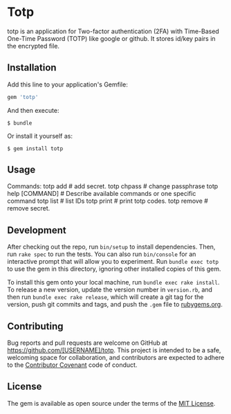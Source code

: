 # Totp

totp is an application for Two-factor authentication (2FA) with Time-Based
One-Time Password (TOTP) like google or github.
It stores id/key pairs in the encrypted file.

## Installation

Add this line to your application's Gemfile:

```ruby
gem 'totp'
```

And then execute:

    $ bundle

Or install it yourself as:

    $ gem install totp

## Usage

Commands:
  totp add             # add secret.
  totp chpass          # change passphrase
  totp help [COMMAND]  # Describe available commands or one specific command
  totp list            # list IDs
  totp print           # print totp codes.
  totp remove          # remove secret.

## Development

After checking out the repo, run `bin/setup` to install dependencies. Then, run `rake spec` to run the tests. You can also run `bin/console` for an interactive prompt that will allow you to experiment. Run `bundle exec totp` to use the gem in this directory, ignoring other installed copies of this gem.

To install this gem onto your local machine, run `bundle exec rake install`. To release a new version, update the version number in `version.rb`, and then run `bundle exec rake release`, which will create a git tag for the version, push git commits and tags, and push the `.gem` file to [rubygems.org](https://rubygems.org).

## Contributing

Bug reports and pull requests are welcome on GitHub at https://github.com/[USERNAME]/totp. This project is intended to be a safe, welcoming space for collaboration, and contributors are expected to adhere to the [Contributor Covenant](http://contributor-covenant.org) code of conduct.


## License

The gem is available as open source under the terms of the [MIT License](http://opensource.org/licenses/MIT).

